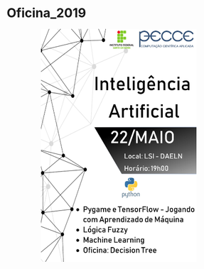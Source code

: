 # Oficina_2019

<p align="center">
  <img width="350"  src="https://github.com/PECCE-IFSC/Oficina_2019/blob/master/Banner%20(1).jpg">
</p>
